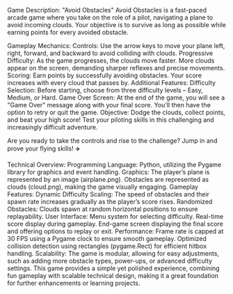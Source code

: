 Game Description: "Avoid Obstacles"
Avoid Obstacles is a fast-paced arcade game where you take on the role of a pilot, navigating a plane to avoid incoming clouds. Your objective is to survive as long as possible while earning points for every avoided obstacle.

Gameplay Mechanics:
Controls: Use the arrow keys to move your plane left, right, forward, and backward to avoid colliding with clouds.
Progressive Difficulty:
As the game progresses, the clouds move faster.
More clouds appear on the screen, demanding sharper reflexes and precise movements.
Scoring: Earn points by successfully avoiding obstacles. Your score increases with every cloud that passes by.
Additional Features:
Difficulty Selection: Before starting, choose from three difficulty levels – Easy, Medium, or Hard.
Game Over Screen: At the end of the game, you will see a "Game Over" message along with your final score. You'll then have the option to retry or quit the game.
Objective:
Dodge the clouds, collect points, and beat your high score! Test your piloting skills in this challenging and increasingly difficult adventure.

Are you ready to take the controls and rise to the challenge? Jump in and prove your flying skills! ✈️

Technical Overview:
Programming Language: Python, utilizing the Pygame library for graphics and event handling.
Graphics:
The player’s plane is represented by an image (airplane.png).
Obstacles are represented as clouds (cloud.png), making the game visually engaging.
Gameplay Features:
Dynamic Difficulty Scaling: The speed of obstacles and their spawn rate increases gradually as the player’s score rises.
Randomized Obstacles: Clouds spawn at random horizontal positions to ensure replayability.
User Interface:
Menu system for selecting difficulty.
Real-time score display during gameplay.
End-game screen displaying the final score and offering options to replay or exit.
Performance:
Frame rate is capped at 30 FPS using a Pygame clock to ensure smooth gameplay.
Optimized collision detection using rectangles (pygame.Rect) for efficient hitbox handling.
Scalability:
The game is modular, allowing for easy adjustments, such as adding more obstacle types, power-ups, or advanced difficulty settings.
This game provides a simple yet polished experience, combining fun gameplay with scalable technical design, making it a great foundation for further enhancements or learning projects.
